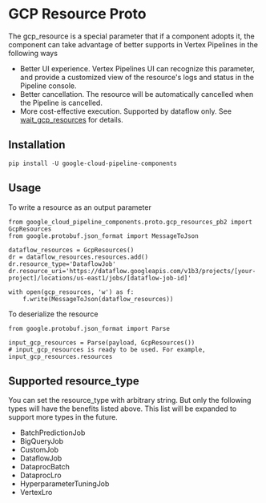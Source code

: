 # GCP Resource Proto

The gcp_resource is a special parameter that if a component adopts it, the component can take advantage of better supports in Vertex Pipelines in the following ways

- Better UI experience. Vertex Pipelines UI can recognize this parameter, and provide a customized view of the resource's logs and status in the Pipeline console.
- Better cancellation. The resource will be automatically cancelled when the Pipeline is cancelled.
- More cost-effective execution. Supported by dataflow only. See [wait_gcp_resources](https://github.com/kubeflow/pipelines/blob/master/components/google-cloud/google_cloud_pipeline_components/experimental/wait_gcp_resources/component.yaml) for details.

## Installation

```shell
pip install -U google-cloud-pipeline-components
```

## Usage

To write a resource as an output parameter

```
from google_cloud_pipeline_components.proto.gcp_resources_pb2 import GcpResources
from google.protobuf.json_format import MessageToJson

dataflow_resources = GcpResources()
dr = dataflow_resources.resources.add()
dr.resource_type='DataflowJob'
dr.resource_uri='https://dataflow.googleapis.com/v1b3/projects/[your-project]/locations/us-east1/jobs/[dataflow-job-id]'

with open(gcp_resources, 'w') as f:
    f.write(MessageToJson(dataflow_resources))

```

To deserialize the resource

```
from google.protobuf.json_format import Parse

input_gcp_resources = Parse(payload, GcpResources())
# input_gcp_resources is ready to be used. For example, input_gcp_resources.resources
```

## Supported resource_type

You can set the resource_type with arbitrary string. But only the following types will have the benefits listed above.
This list will be expanded to support more types in the future.

- BatchPredictionJob
- BigQueryJob
- CustomJob
- DataflowJob
- DataprocBatch
- DataprocLro
- HyperparameterTuningJob
- VertexLro
